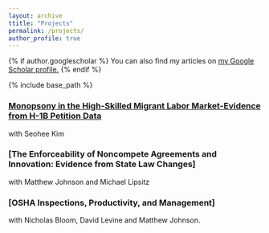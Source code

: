 ```yaml
---
layout: archive
ttitle: "Projects"
permalink: /projects/
author_profile: true
---
```


{% if author.googlescholar %}
  You can also find my articles on <u><a href="{{author.googlescholar}}">my Google Scholar profile</a>.</u>
{% endif %}

{% include base_path %}


### [Monopsony in the High-Skilled Migrant Labor Market-Evidence from H-1B Petition Data](https://papers.ssrn.com/sol3/papers.cfm?abstract_id=4010152)
with Seohee Kim 

### [The Enforceability of Noncompete Agreements and Innovation: Evidence from State Law Changes]
with Matthew Johnson and Michael Lipsitz

### [OSHA Inspections, Productivity, and Management]
with Nicholas Bloom, David Levine and Matthew Johnson. 

